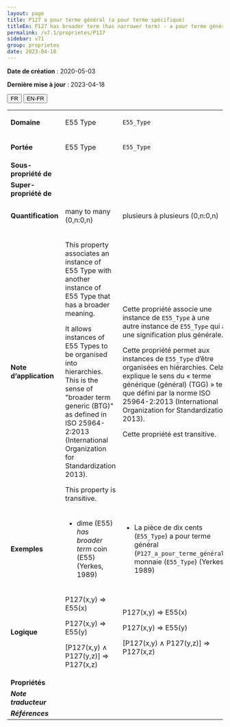 ```yaml
---
layout: page
title: P127 a pour terme général (a pour terme spécifique)
titleEn: P127 has broader term (has narrower term) - a pour terme général (a pour terme spécifique)
permalink: /v7.1/proprietes/P127
sidebar: v71
group: proprietes
date: 2023-04-18
---
```


**Date de création** : 2020-05-03

**Dernière mise à jour** : 2023-04-18

<div class="lang-buttons">
  <button id="fr" class="activate">FR</button>
  <button id="en-fr">EN-FR</button>
</div>

<table>
<tbody>
<tr>
<td><strong>Domaine</strong></td>
<td class="en">
<p>E55 Type</p>
</td>
<td>
<p><code class="language-plaintext highlighter-rouge">E55_Type</code></p>
</td>
</tr>
<tr>
<td><strong>Portée</strong></td>
<td class="en">
<p>E55 Type</p>
</td>
<td>
<p><code class="language-plaintext highlighter-rouge">E55_Type</code></p>
</td>
</tr>
<tr>
<td><strong>Sous-propriété de</strong></td>
<td class="en">
</td>
<td>
</td>
</tr>
<tr>
<td><strong>Super-propriété de</strong></td>
<td class="en">
</td>
<td>
</td>
</tr>
<tr>
<td><strong>Quantification</strong></td>
<td class="en">
<p>many to many (0,n:0,n)</p>
</td>
<td>
<p>plusieurs à plusieurs (0,n:0,n)</p>
</td>
</tr>
<tr>
<td><strong>Note d’application</strong></td>
<td class="en">
<p>This property associates an instance of E55 Type with another instance of E55 Type that has a broader meaning. <strong></strong></p>
<p>It allows instances of E55 Types to be organised into hierarchies. This is the sense of "broader term generic (BTG)" as defined in ISO 25964-2:2013 (International Organization for Standardization 2013).<strong></strong></p>
<p>This property is transitive.</p>
</td>
<td>
<p>Cette propriété associe une instance de <code class="language-plaintext highlighter-rouge">E55_Type</code> à une autre instance de <code class="language-plaintext highlighter-rouge">E55_Type</code> qui a une signification plus générale. </p>
<p>Cette propriété permet aux instances de <code class="language-plaintext highlighter-rouge">E55_Type</code> d’être organisées en hiérarchies. Cela explique le sens du « terme générique (général) (TGG) »  tel que défini par la norme ISO 25964-2:2013 (International Organization for Standardization 2013).</p>
<p>Cette propriété est transitive.</p>
</td>
</tr>
<tr>
<td><strong>Exemples</strong></td>
<td class="en">
<ul>
<li><p>dime (E55) <em>has broader term</em> coin (E55) (Yerkes, 1989)</p>
</li>
</ul>
</td>
<td>
<ul>
<li><p>La pièce de dix cents (<code class="language-plaintext highlighter-rouge">E55_Type</code>) a pour terme général (<code class="language-plaintext highlighter-rouge">P127_a_pour_terme_général</code>) monnaie (<code class="language-plaintext highlighter-rouge">E55_Type</code>)  (Yerkes, 1989)</p>
</li>
</ul>
</td>
</tr>
<tr>
<td><strong>Logique</strong></td>
<td class="en">
<p>P127(x,y) ⇒ E55(x)</p>
<p>P127(x,y) ⇒ E55(y)</p>
<p>[P127(x,y) ∧ P127(y,z)] ⇒ P127(x,z)</p>
</td>
<td>
<p>P127(x,y) ⇒ E55(x)</p>
<p>P127(x,y) ⇒ E55(y)</p>
<p>[P127(x,y) ∧ P127(y,z)] ⇒ P127(x,z)</p>
</td>
</tr>
<tr>
<td><strong>Propriétés</strong></td>
<td class="en">
</td>
<td>
</td>
</tr>
<tr>
<td><strong><em>Note traducteur</em></strong></td>
<td colspan="2">
</td>
</tr>
<tr>
<td><strong><em>Références</em></strong></td>
<td colspan="2">
<p><em></em></p>
</td>
</tr>
</tbody>
</table>

				